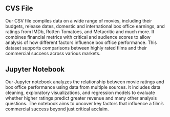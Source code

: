 ## CVS File
Our CSV file compiles data on a wide range of movies, including their budgets, release dates, domestic and international box office earnings, and ratings from IMDb, Rotten Tomatoes, and Metacritic and much more. It combines financial metrics with critical and audience scores to allow analysis of how different factors influence box office performance. This dataset supports comparisons between highly rated films and their commercial success across various markets.



## Jupyter Notebook
Our Jupyter notebook analyzes the relationship between movie ratings and box office performance using data from multiple sources. It includes data cleaning, exploratory visualizations, and regression models to evaluate whether higher ratings predict greater revenue and many other analysis questions. The notebook aims to uncover key factors that influence a film’s commercial success beyond just critical acclaim.
